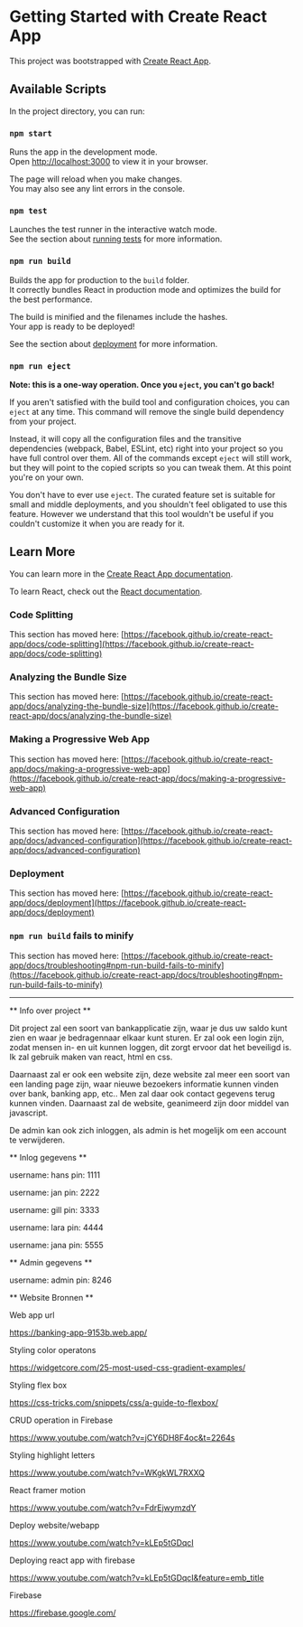 # Getting Started with Create React App

This project was bootstrapped with [Create React App](https://github.com/facebook/create-react-app).

## Available Scripts

In the project directory, you can run:

### `npm start`

Runs the app in the development mode.\
Open [http://localhost:3000](http://localhost:3000) to view it in your browser.

The page will reload when you make changes.\
You may also see any lint errors in the console.

### `npm test`

Launches the test runner in the interactive watch mode.\
See the section about [running tests](https://facebook.github.io/create-react-app/docs/running-tests) for more information.

### `npm run build`

Builds the app for production to the `build` folder.\
It correctly bundles React in production mode and optimizes the build for the best performance.

The build is minified and the filenames include the hashes.\
Your app is ready to be deployed!

See the section about [deployment](https://facebook.github.io/create-react-app/docs/deployment) for more information.

### `npm run eject`

**Note: this is a one-way operation. Once you `eject`, you can't go back!**

If you aren't satisfied with the build tool and configuration choices, you can `eject` at any time. This command will remove the single build dependency from your project.

Instead, it will copy all the configuration files and the transitive dependencies (webpack, Babel, ESLint, etc) right into your project so you have full control over them. All of the commands except `eject` will still work, but they will point to the copied scripts so you can tweak them. At this point you're on your own.

You don't have to ever use `eject`. The curated feature set is suitable for small and middle deployments, and you shouldn't feel obligated to use this feature. However we understand that this tool wouldn't be useful if you couldn't customize it when you are ready for it.

## Learn More

You can learn more in the [Create React App documentation](https://facebook.github.io/create-react-app/docs/getting-started).

To learn React, check out the [React documentation](https://reactjs.org/).

### Code Splitting

This section has moved here: [https://facebook.github.io/create-react-app/docs/code-splitting](https://facebook.github.io/create-react-app/docs/code-splitting)

### Analyzing the Bundle Size

This section has moved here: [https://facebook.github.io/create-react-app/docs/analyzing-the-bundle-size](https://facebook.github.io/create-react-app/docs/analyzing-the-bundle-size)

### Making a Progressive Web App

This section has moved here: [https://facebook.github.io/create-react-app/docs/making-a-progressive-web-app](https://facebook.github.io/create-react-app/docs/making-a-progressive-web-app)

### Advanced Configuration

This section has moved here: [https://facebook.github.io/create-react-app/docs/advanced-configuration](https://facebook.github.io/create-react-app/docs/advanced-configuration)

### Deployment

This section has moved here: [https://facebook.github.io/create-react-app/docs/deployment](https://facebook.github.io/create-react-app/docs/deployment)

### `npm run build` fails to minify

This section has moved here: [https://facebook.github.io/create-react-app/docs/troubleshooting#npm-run-build-fails-to-minify](https://facebook.github.io/create-react-app/docs/troubleshooting#npm-run-build-fails-to-minify)

*************************************************************************************************************************************


** Info over project ** 


Dit project zal een soort van bankapplicatie zijn, waar je dus uw saldo kunt zien en waar je bedragennaar elkaar kunt sturen. Er zal ook een login zijn, zodat mensen in- en uit kunnen loggen, dit zorgt ervoor dat het beveiligd is. Ik zal gebruik maken van react, html en css. 

Daarnaast zal er ook een website zijn, deze website zal meer een soort van een landing page zijn, waar nieuwe bezoekers informatie kunnen vinden over bank, banking app, etc.. Men zal daar ook contact gegevens terug kunnen vinden. Daarnaast zal de website, geanimeerd zijn door middel van javascript. 

De admin kan ook zich inloggen, als admin is het mogelijk om een account te verwijderen.


** Inlog gegevens ** 


username: hans
pin: 1111

username: jan
pin: 2222

username: gill
pin: 3333

username: lara
pin: 4444

username: jana
pin: 5555

** Admin gegevens **


username: admin
pin: 8246


** Website Bronnen **


Web app url

https://banking-app-9153b.web.app/

Styling color operatons

https://widgetcore.com/25-most-used-css-gradient-examples/

Styling flex box 

https://css-tricks.com/snippets/css/a-guide-to-flexbox/

CRUD operation in Firebase

https://www.youtube.com/watch?v=jCY6DH8F4oc&t=2264s

Styling highlight letters

https://www.youtube.com/watch?v=WKgkWL7RXXQ

React framer motion

https://www.youtube.com/watch?v=FdrEjwymzdY

Deploy website/webapp

https://www.youtube.com/watch?v=kLEp5tGDqcI 

Deploying react app with firebase

https://www.youtube.com/watch?v=kLEp5tGDqcI&feature=emb_title

Firebase

https://firebase.google.com/





